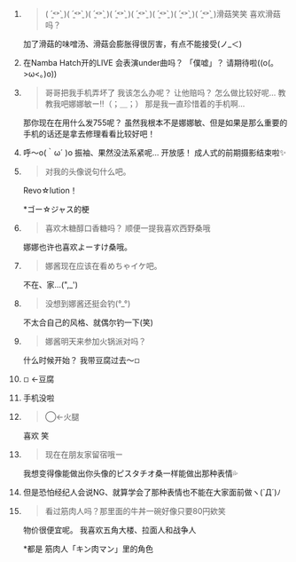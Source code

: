 1. > ( ˊ̱˂˃ˋ̱ )( ˊ̱˂˃ˋ̱ )( ˊ̱˂˃ˋ̱ )( ˊ̱˂˃ˋ̱ )( ˊ̱˂˃ˋ̱ )( ˊ̱˂˃ˋ̱ )( ˊ̱˂˃ˋ̱ )( ˊ̱˂˃ˋ̱ )滑菇笑笑 喜欢滑菇吗？

   加了滑菇的味噌汤、滑菇会膨胀得很厉害，有点不能接受(ノ_＜)

2. 在Namba Hatch开的LIVE 会表演under曲吗？ 「僕嘘」？ 请期待啦((o(｡>ω<｡)o))

3. > 哥哥把我手机弄坏了 我该怎么办呢？ 让他赔吗？ 怎么做比较好呢… 教教我吧娜娜敏ー‼︎（；＿；） 那是我一直珍惜着的手机啊…

   那你现在在用什么发755呢？ 虽然我根本不是娜娜敏、但是如果是那么重要的手机的话还是拿去修理看看比较好吧！

4. 呼〜o(｀ω´ )o 振袖、果然没法系紧呢… 开放感！ 成人式的前期摄影结束啦✨

5. > 对我的头像说句什么吧。

   Revo☆lution！

   *ゴー☆ジャス的梗

6. > 喜欢木糖醇口香糖吗？ 顺便一提我喜欢西野桑哦

   娜娜也许也喜欢よーすけ桑哦。

7. > 娜酱现在应该在看めちゃイケ吧。

   不在、家…(",_')

8. > 没想到娜酱还挺会钓(°_°)

   不太合自己的风格、就偶尔钓一下(笑)

9. > 娜酱明天来参加火锅派对吗？

   什么时候开始？ 我带豆腐过去〜◽︎

10. ◽︎ ←豆腐

11. 手机没啦

12. > ◯←火腿

    喜欢 笑

13. > 现在在朋友家留宿哦ー

    我想变得像能做出你头像的ピスタチオ桑一样能做出那种表情💦 

14. 但是恐怕经纪人会说NG、就算学会了那种表情也不能在大家面前做ヽ(`Д´)ﾉ

15. > 看过筋肉人吗？那里面的牛丼一碗好像只要80円欸笑

    物价很便宜呢。 我喜欢五角大楼、拉面人和战争人

    *都是 筋肉人「キン肉マン」里的角色